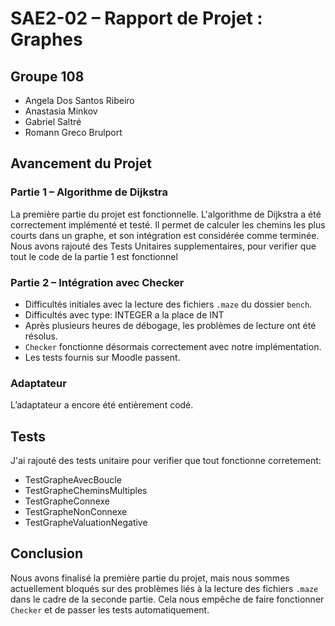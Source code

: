 # SAE2-02 – Rapport de Projet : Graphes

## Groupe 108

- Angela Dos Santos Ribeiro  
- Anastasia Minkov  
- Gabriel Saltré  
- Romann Greco Brulport  

## Avancement du Projet

### Partie 1 – Algorithme de Dijkstra

La première partie du projet est fonctionnelle. L'algorithme de Dijkstra a été correctement implémenté et testé. Il permet de calculer les chemins les plus courts dans un graphe, et son intégration est considérée comme terminée.
Nous avons rajouté des Tests Unitaires supplementaires, pour verifier que tout le code de la partie 1 est fonctionnel

### Partie 2 – Intégration avec Checker

- Difficultés initiales avec la lecture des fichiers `.maze` du dossier `bench`.
- Difficultés avec type: INTEGER a la place de INT
- Après plusieurs heures de débogage, les problèmes de lecture ont été résolus.
- `Checker` fonctionne désormais correctement avec notre implémentation.
- Les tests fournis sur Moodle passent.

### Adaptateur

L’adaptateur a encore été entièrement codé.

## Tests

J'ai rajouté des tests unitaire pour verifier que tout fonctionne corretement:
- TestGrapheAvecBoucle
- TestGrapheCheminsMultiples
- TestGrapheConnexe
- TestGrapheNonConnexe
- TestGrapheValuationNegative

## Conclusion

Nous avons finalisé la première partie du projet, mais nous sommes actuellement bloqués sur des problèmes liés à la lecture des fichiers `.maze` dans le cadre de la seconde partie. Cela nous empêche de faire fonctionner `Checker` et de passer les tests automatiquement.

